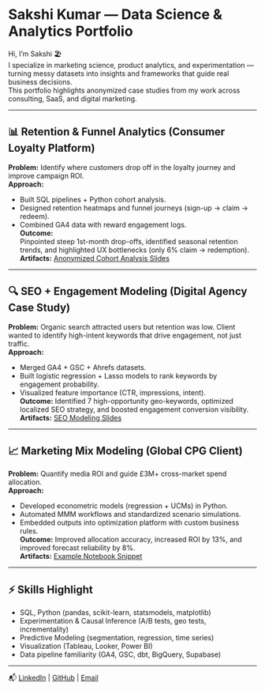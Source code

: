 # Sakshi Kumar — Data Science & Analytics Portfolio

Hi, I’m Sakshi 🏖️  
I specialize in marketing science, product analytics, and experimentation — turning messy datasets into insights and frameworks that guide real business decisions.  
This portfolio highlights anonymized case studies from my work across consulting, SaaS, and digital marketing.

---

## 📊 Retention & Funnel Analytics (Consumer Loyalty Platform)
**Problem:** Identify where customers drop off in the loyalty journey and improve campaign ROI.  
**Approach:**  
- Built SQL pipelines + Python cohort analysis.  
- Designed retention heatmaps and funnel journeys (sign-up → claim → redeem).  
- Combined GA4 data with reward engagement logs.  
**Outcome:**  
Pinpointed steep 1st-month drop-offs, identified seasonal retention trends, and highlighted UX bottlenecks (only 6% claim → redemption).  
**Artifacts:** [Anonymized Cohort Analysis Slides](link)

---

## 🔍 SEO + Engagement Modeling (Digital Agency Case Study)
**Problem:** Organic search attracted users but retention was low. Client wanted to identify high-intent keywords that drive engagement, not just traffic.  
**Approach:**  
- Merged GA4 + GSC + Ahrefs datasets.  
- Built logistic regression + Lasso models to rank keywords by engagement probability.  
- Visualized feature importance (CTR, impressions, intent).  
**Outcome:**
Identified 7 high-opportunity geo-keywords, optimized localized SEO strategy, and boosted engagement conversion visibility.  
**Artifacts:** [SEO Modeling Slides](link)

---

## 📈 Marketing Mix Modeling (Global CPG Client)
**Problem:** Quantify media ROI and guide £3M+ cross-market spend allocation.  
**Approach:**  
- Developed econometric models (regression + UCMs) in Python.  
- Automated MMM workflows and standardized scenario simulations.  
- Embedded outputs into optimization platform with custom business rules.  
**Outcome:**
Improved allocation accuracy, increased ROI by 13%, and improved forecast reliability by 8%.  
**Artifacts:** [Example Notebook Snippet](link)

---

## ⚡ Skills Highlight
- SQL, Python (pandas, scikit-learn, statsmodels, matplotlib)  
- Experimentation & Causal Inference (A/B tests, geo tests, incrementality)  
- Predictive Modeling (segmentation, regression, time series)  
- Visualization (Tableau, Looker, Power BI)  
- Data pipeline familiarity (GA4, GSC, dbt, BigQuery, Supabase)

---

📬 [LinkedIn](https://www.linkedin.com/in/sakshikmr/) | [GitHub](https://github.com/sunnysidesk) | [Email](sakshim.kmr11@gmail.com)
